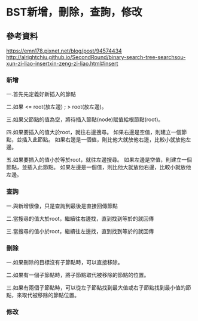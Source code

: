 # BST新增，刪除，查詢，修改

## 參考資料
https://emn178.pixnet.net/blog/post/94574434
http://alrightchiu.github.io/SecondRound/binary-search-tree-searchsou-xun-zi-liao-insertxin-zeng-zi-liao.html#insert





### 新增

一.首先先定義好新插入的節點

二.如果 <= root(放左邊) ; > root(放左邊)。

三.如果父節點的值為空，將待插入節點(node)賦值給根節點(root)。

四.如果要插入的值大於root，就往右邊搜尋。
  如果右邊是空值，則建立一個節點，並插入此節點。
  如果右邊是一個值，則比他大就放他右邊，比較小就放他左邊。

五.如果要插入的值小於等於root，就往左邊搜尋。
  如果左邊是空值，則建立一個節點，並插入此節點。
  如果左邊是一個值，則比他大就放他右邊，比較小就放他左邊。

### 查詢
一.與新增很像，只是查詢到最後是直接回傳節點

二.當搜尋的值大於root，繼續往右邊找，直到找到等於的就回傳

三.當搜尋的值小於root，繼續往左邊找，直到找到等於的就回傳


### 刪除

一.如果刪除的目標沒有子節點時，可以直接移除。

二.如果有一個子節點時，將子節點取代被移除的節點的位置。

三.如果有兩個子節點時，可以從左子節點找到最大值或右子節點找到最小值的節點，來取代被移除的節點位置。





### 修改
